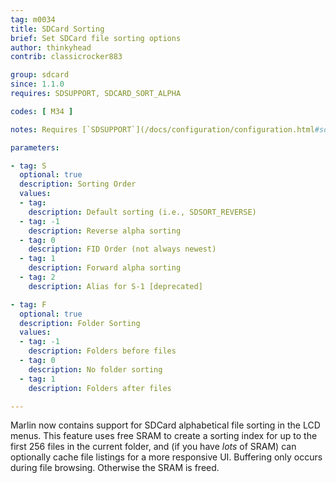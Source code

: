 ```yaml
---
tag: m0034
title: SDCard Sorting
brief: Set SDCard file sorting options
author: thinkyhead
contrib: classicrocker883

group: sdcard
since: 1.1.0
requires: SDSUPPORT, SDCARD_SORT_ALPHA

codes: [ M34 ]

notes: Requires [`SDSUPPORT`](/docs/configuration/configuration.html#sd-card) and `SDCARD_SORT_ALPHA`.

parameters:

- tag: S
  optional: true
  description: Sorting Order
  values:
  - tag:
    description: Default sorting (i.e., SDSORT_REVERSE)
  - tag: -1
    description: Reverse alpha sorting
  - tag: 0
    description: FID Order (not always newest)
  - tag: 1
    description: Forward alpha sorting
  - tag: 2
    description: Alias for S-1 [deprecated]

- tag: F
  optional: true
  description: Folder Sorting
  values:
  - tag: -1
    description: Folders before files
  - tag: 0
    description: No folder sorting
  - tag: 1
    description: Folders after files

---
```


Marlin now contains support for SDCard alphabetical file sorting in the LCD menus. This feature uses free SRAM to create a sorting index for up to the first 256 files in the current folder, and (if you have _lots_ of SRAM) can optionally cache file listings for a more responsive UI. Buffering only occurs during file browsing. Otherwise the SRAM is freed.
